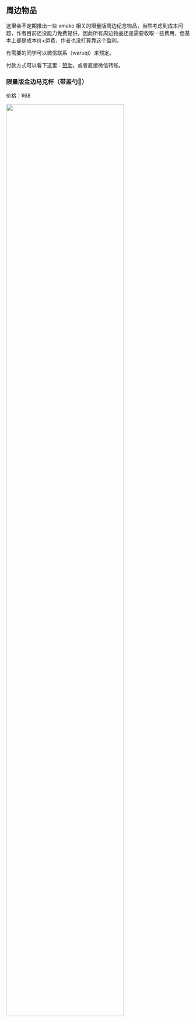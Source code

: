 ## 周边物品

这里会不定期推出一些 xmake 相关的限量版周边纪念物品，当然考虑到成本问题，作者目前还没能力免费提供，因此所有周边物品还是需要收取一些费用，但基本上都是成本价+运费，作者也没打算靠这个盈利。

有需要的同学可以微信联系（waruqi）来预定。

付款方式可以看下这里：[赞助](https://xmake.io/#/zh-cn/about/sponsor)，或者直接微信转账。

### 限量版金边马克杯（带盖勺🥄）

价格：¥68

<img src="/assets/img/xmake-cup.jpeg" width="80%" height="80%">
